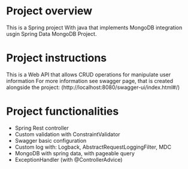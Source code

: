 # Project overview
This is a Spring project With java that implements MongoDB integration usgin Spring Data MongoDB Project.


# Project instructions
This is a Web API that allows CRUD operations for manipulate user information
For more information see swagger page, that is created alongside the project:
(http://localhost:8080/swagger-ui/index.html#/)

# Project functionalities
- Spring Rest controller
- Custom validation with ConstraintValidator
- Swagger basic configuration
- Custom log with: Logback, AbstractRequestLoggingFilter, MDC
- MongoDB with spring data, with pageable query
- ExceptionHandler (with @ControllerAdvice)
